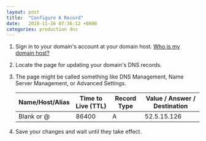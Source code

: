 ```yaml
---
layout: post
title:  "Configure A Record"
date:   2018-11-26 07:36:12 +0800
categories: production dns
---
```


 1. Sign in to your domain's account at your domain host. [Who is my domain host?](https://whois.icann.org/en/lookup)
 1. Locate the page for updating your domain's DNS records.
 1. The page might be called something like DNS Management, Name Server Management, or Advanced Settings.

    Name/Host/Alias | Time to Live (TTL) | Record Type | Value / Answer / Destination
    --- | --- | --- | ---
    Blank or @ | 86400 | A | 52.5.15.126

 1. Save your changes and wait until they take effect.
